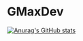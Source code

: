# GMaxDev
[![Anurag's GitHub stats](https://github-readme-stats-nine-alpha-77.vercel.app/api?username=gmaxdev)](https://github.com/anuraghazra/github-readme-stats)
